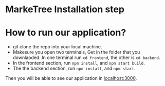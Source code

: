 # MarkeTree Installation step

# How to run our application?
- git clone the repo into your local machine.
- Makesure you open two terminals, Get in the folder that you downlaoded. In one terminal run `cd frontend`, the other is `cd backend`. 
- In the frontend section, run `npm install`, and `npm start build`.
- The the backend section, run `npm install`, and `npm start`.

Then you will be able to see our application in [localhost:3000](http://localhost:3000/).